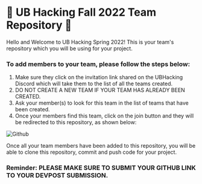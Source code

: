 # 🚀 UB Hacking Fall 2022 Team Repository 🚀
  Hello and Welcome to UB Hacking Spring 2022! This is your team's repository which you will be using for your project. 
  
### To add members to your team, please follow the steps below:
  1. Make sure they click on the invitation link shared on the UBHacking Discord which will take them to the list of all the teams created.
  2. DO NOT CREATE A NEW TEAM IF YOUR TEAM HAS ALREADY BEEN CREATED.
  3. Ask your member(s) to look for this team in the list of teams that have been created.
  4. Once your members find this team, click on the join button and they will be redirected to this repository, as shown below: 

  ![Github](https://user-images.githubusercontent.com/73315015/161368240-3bf5f7cc-15ae-436e-ba9d-cbd206770635.gif)

Once all your team members have been added to this repository, you will be able to clone this repository, commit and push code for your project. 

### Reminder: PLEASE MAKE SURE TO SUBMIT YOUR GITHUB LINK TO YOUR DEVPOST SUBMISSION. 

